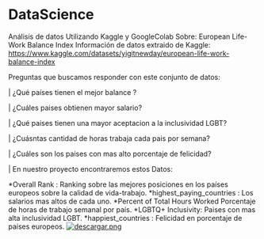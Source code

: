 # DataScience
Análisis de datos Utilizando Kaggle y GoogleColab
Sobre: European Life-Work Balance Index
Información de datos extraido de Kaggle: https://www.kaggle.com/datasets/yigitnewday/european-life-work-balance-index

Preguntas que buscamos responder con este conjunto de datos: 

| ¿Qué países tienen el mejor balance ?

| ¿Cuáles paises obtienen mayor salario?

| ¿Qué paises tienen una mayor aceptacion a la inclusividad LGBT?

| ¿Cuásntas cantidad de horas trabaja cada pais por semana?

| ¿Cuáles son los paises con mas alto porcentaje de felicidad?

| En nuestro proyecto encontraremos estos Datos:

*Overall Rank : Ranking sobre las mejores posiciones en los países europeos sobre la calidad de vida-trabajo.
*highest_paying_countries : Los salarios mas altos de cada uno.
*Percent of Total Hours Worked Porcentaje de horas de trabajo semanal por país.
*LGBTQ+ Inclusivity: Paises con mas alta inclusividad LGBT.
*happiest_countries : Felicidad en porcentaje de países europeos.
[![descargar.png](https://i.postimg.cc/kgXP25qH/descargar.png)](https://postimg.cc/HVKhKdJ0)

